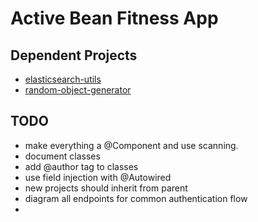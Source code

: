 # Active Bean Fitness App

## Dependent Projects
* [elasticsearch-utils](http://github.com/danbarrese/elasticsearch-utils)
* [random-object-generator](http://github.com/danbarrese/random-object-generator)

## TODO
* make everything a @Component and use scanning.
* document classes
* add @author tag to classes
* use field injection with @Autowired
* new projects should inherit from parent
* diagram all endpoints for common authentication flow
* 

